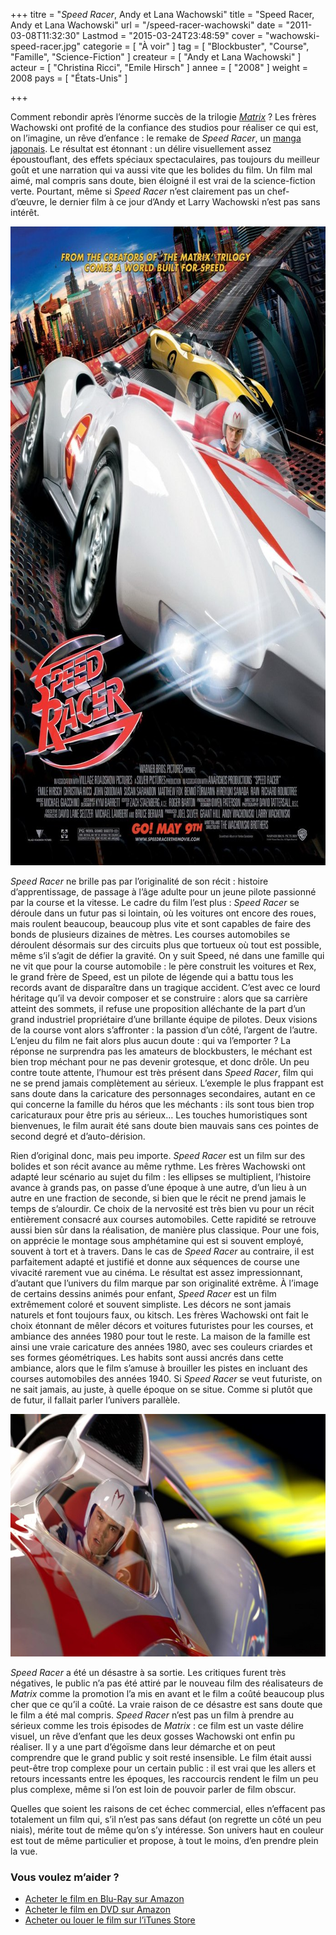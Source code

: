 +++
titre = "<em>Speed Racer</em>, Andy et Lana Wachowski"
title = "Speed Racer, Andy et Lana Wachowski"
url = "/speed-racer-wachowski"
date = "2011-03-08T11:32:30"
Lastmod = "2015-03-24T23:48:59"
cover = "wachowski-speed-racer.jpg"
categorie = [ "À voir" ]
tag = [ "Blockbuster", "Course", "Famille", "Science-Fiction" ]
createur = [ "Andy et Lana Wachowski" ]
acteur = [ "Christina Ricci", "Emile Hirsch" ]
annee = [ "2008" ]
weight = 2008
pays = [ "États-Unis" ]

+++

<p>Comment rebondir après l&rsquo;énorme succès de la trilogie <em><a href="http://voiretmanger.fr/2011/01/02/trilogie-matrix-wachowski/">Matrix</a></em> ? Les frères Wachowski ont profité de la confiance des studios pour réaliser ce qui est, on l&rsquo;imagine, un rêve d&rsquo;enfance : le remake de <em>Speed Racer</em>, un <a href="http://en.wikipedia.org/wiki/Speed_Racer">manga japonais</a>. Le résultat est étonnant : un délire visuellement assez époustouflant, des effets spéciaux spectaculaires, pas toujours du meilleur goût et une narration qui va aussi vite que les bolides du film. Un film mal aimé, mal compris sans doute, bien éloigné il est vrai de la science-fiction verte. Pourtant, même si <em>Speed Racer</em> n&rsquo;est clairement pas un chef-d&rsquo;œuvre, le dernier film à ce jour d&rsquo;Andy et Larry Wachowski n&rsquo;est pas sans intérêt.</p>
<a href="http://www.allocine.fr/film/fichefilm_gen_cfilm=57549.html"><img class="aligncenter" src="speed-racer.jpg" border="0" alt="Speed racer" width="690" height="1022" /></a>
<p><em>Speed Racer</em> ne brille pas par l&rsquo;originalité de son récit : histoire d&rsquo;apprentissage, de passage à l&rsquo;âge adulte pour un jeune pilote passionné par la course et la vitesse. Le cadre du film l&rsquo;est plus : <em>Speed Racer</em> se déroule dans un futur pas si lointain, où les voitures ont encore des roues, mais roulent beaucoup, beaucoup plus vite et sont capables de faire des bonds de plusieurs dizaines de mètres. Les courses automobiles se déroulent désormais sur des circuits plus que tortueux où tout est possible, même s&rsquo;il s&rsquo;agit de défier la gravité. On y suit Speed, né dans une famille qui ne vit que pour la course automobile : le père construit les voitures et Rex, le grand frère de Speed, est un pilote de légende qui a battu tous les records avant de disparaître dans un tragique accident. C&rsquo;est avec ce lourd héritage qu&rsquo;il va devoir composer et se construire : alors que sa carrière atteint des sommets, il refuse une proposition alléchante de la part d&rsquo;un grand industriel propriétaire d&rsquo;une brillante équipe de pilotes. Deux visions de la course vont alors s&rsquo;affronter : la passion d&rsquo;un côté, l&rsquo;argent de l&rsquo;autre. L&rsquo;enjeu du film ne fait alors plus aucun doute : qui va l&rsquo;emporter ? La réponse ne surprendra pas les amateurs de blockbusters, le méchant est bien trop méchant pour ne pas devenir grotesque, et donc drôle. Un peu contre toute attente, l&rsquo;humour est très présent dans <em>Speed Racer</em>, film qui ne se prend jamais complètement au sérieux. L&rsquo;exemple le plus frappant est sans doute dans la caricature des personnages secondaires, autant en ce qui concerne la famille du héros que les méchants : ils sont tous bien trop caricaturaux pour être pris au sérieux… Les touches humoristiques sont bienvenues, le film aurait été sans doute bien mauvais sans ces pointes de second degré et d&rsquo;auto-dérision.</p>
<p>Rien d&rsquo;original donc, mais peu importe. <em>Speed Racer</em> est un film sur des bolides et son récit avance au même rythme. Les frères Wachowski ont adapté leur scénario au sujet du film : les ellipses se multiplient, l&rsquo;histoire avance à grands pas, on passe d&rsquo;une époque à une autre, d&rsquo;un lieu à un autre en une fraction de seconde, si bien que le récit ne prend jamais le temps de s&rsquo;alourdir. Ce choix de la nervosité est très bien vu pour un récit entièrement consacré aux courses automobiles. Cette rapidité se retrouve aussi bien sûr dans la réalisation, de manière plus classique. Pour une fois, on apprécie le montage sous amphétamine qui est si souvent employé, souvent à tort et à travers. Dans le cas de <em>Speed Racer</em> au contraire, il est parfaitement adapté et justifié et donne aux séquences de course une vivacité rarement vue au cinéma. Le résultat est assez impressionnant, d&rsquo;autant que l&rsquo;univers du film marque par son originalité extrême. À l&rsquo;image de certains dessins animés pour enfant, <em>Speed Racer</em> est un film extrêmement coloré et souvent simpliste. Les décors ne sont jamais naturels et font toujours faux, ou kitsch. Les frères Wachowski ont fait le choix étonnant de mêler décors et voitures futuristes pour les courses, et ambiance des années 1980 pour tout le reste. La maison de la famille est ainsi une vraie caricature des années 1980, avec ses couleurs criardes et ses formes géométriques. Les habits sont aussi ancrés dans cette ambiance, alors que le film s&rsquo;amuse à brouiller les pistes en incluant des courses automobiles des années 1940. Si <em>Speed Racer</em> se veut futuriste, on ne sait jamais, au juste, à quelle époque on se situe. Comme si plutôt que de futur, il fallait parler l&rsquo;univers parallèle.</p>
<img class="aligncenter" src="speed-racer-wachowski.jpg" border="0" alt="Speed racer wachowski" width="690" height="388" />
<p><em>Speed Racer</em> a été un désastre à sa sortie. Les critiques furent très négatives, le public n&rsquo;a pas été attiré par le nouveau film des réalisateurs de <em>Matrix</em> comme la promotion l&rsquo;a mis en avant et le film a coûté beaucoup plus cher que ce qu&rsquo;il a coûté. La vraie raison de ce désastre est sans doute que le film a été mal compris. <em>Speed Racer</em> n&rsquo;est pas un film à prendre au sérieux comme les trois épisodes de <em>Matrix</em> : ce film est un vaste délire visuel, un rêve d&rsquo;enfant que les deux gosses Wachowski ont enfin pu réaliser. Il y a une part d&rsquo;égoïsme dans leur démarche et on peut comprendre que le grand public y soit resté insensible. Le film était aussi peut-être trop complexe pour un certain public : il est vrai que les allers et retours incessants entre les époques, les raccourcis rendent le film un peu plus complexe, même si l&rsquo;on est loin de pouvoir parler de film obscur.</p>
<p>Quelles que soient les raisons de cet échec commercial, elles n&rsquo;effacent pas totalement un film qui, s&rsquo;il n&rsquo;est pas sans défaut (on regrette un côté un peu niais), mérite tout de même qu&rsquo;on s&rsquo;y intéresse. Son univers haut en couleur est tout de même particulier et propose, à tout le moins, d&rsquo;en prendre plein la vue.</p>
<div class="amazon">
<h3>Vous voulez m&rsquo;aider ?</h3>
<ul>
<li><a href="http://www.amazon.fr/gp/product/B001G53KNM/ref=as_li_ss_tl?ie=UTF8&#038;tag=leblogdenic07-21&#038;linkCode=as2&#038;camp=1642&#038;creative=19458&#038;creativeASIN=B001G53KNM">Acheter le film en Blu-Ray sur Amazon</a></li>
<li><a href="http://www.amazon.fr/gp/product/B001G53KNW/ref=as_li_ss_tl?ie=UTF8&#038;tag=leblogdenic07-21&#038;linkCode=as2&#038;camp=1642&#038;creative=19458&#038;creativeASIN=B001G53KNW">Acheter le film en DVD sur Amazon</a></li>
<li><a href="https://itunes.apple.com/fr/movie/speed-racer/id397117197">Acheter ou louer le film sur l&rsquo;iTunes Store</a></li>
</ul>
</div>

